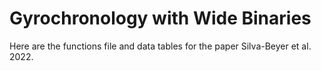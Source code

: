 # Gyrochronology with Wide Binaries

Here are the functions file and data tables for the paper Silva-Beyer et al. 2022.
